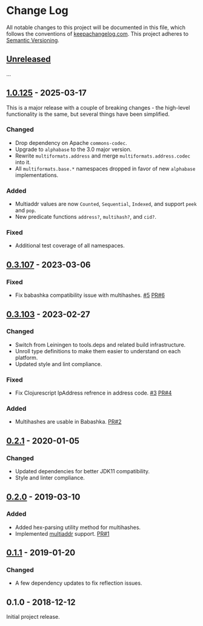 Change Log
==========

All notable changes to this project will be documented in this file, which
follows the conventions of [keepachangelog.com](http://keepachangelog.com/).
This project adheres to [Semantic Versioning](http://semver.org/).


## [Unreleased]

...


## [1.0.125] - 2025-03-17

This is a major release with a couple of breaking changes - the high-level
functionality is the same, but several things have been simplified.

### Changed
- Drop dependency on Apache `commons-codec`.
- Upgrade to `alphabase` to the 3.0 major version.
- Rewrite `multiformats.address` and merge `multiformats.address.codec` into it.
- All `multiformats.base.*` namespaces dropped in favor of new `alphabase` implementations.

### Added
- Multiaddr values are now `Counted`, `Sequential`, `Indexed`, and support `peek` and `pop`.
- New predicate functions `address?`, `multihash?`, and `cid?`.

### Fixed
- Additional test coverage of all namespaces.


## [0.3.107] - 2023-03-06

### Fixed
- Fix babashka compatibility issue with multihashes.
  [#5](https://github.com/greglook/clj-multiformats/issues/5)
  [PR#6](https://github.com/greglook/clj-multiformats/pull/6)


## [0.3.103] - 2023-02-27

### Changed
- Switch from Leiningen to tools.deps and related build infrastructure.
- Unroll type definitions to make them easier to understand on each platform.
- Updated style and lint compliance.

### Fixed
- Fix Clojurescript IpAddress refrence in address code.
  [#3](https://github.com/greglook/clj-multiformats/issues/3)
  [PR#4](https://github.com/greglook/clj-multiformats/pull/4)

### Added
- Multihashes are usable in Babashka.
  [PR#2](https://github.com/greglook/clj-multiformats/pull/2)


## [0.2.1] - 2020-01-05

### Changed
- Updated dependencies for better JDK11 compatibility.
- Style and linter compliance.


## [0.2.0] - 2019-03-10

### Added
- Added hex-parsing utility method for multihashes.
- Implemented [multiaddr](https://github.com/multiformats/multiaddr) support.
  [PR#1](https://github.com/greglook/clj-multiformats/pull/1)


## [0.1.1] - 2019-01-20

### Changed
- A few dependency updates to fix reflection issues.


## 0.1.0 - 2018-12-12

Initial project release.


[Unreleased]: https://github.com/greglook/clj-multiformats/compare/1.0.125...HEAD
[1.0.125]: https://github.com/greglook/clj-multiformats/compare/0.3.107...1.0.125
[0.3.107]: https://github.com/greglook/clj-multiformats/compare/0.3.103...0.3.107
[0.3.103]: https://github.com/greglook/clj-multiformats/compare/0.2.1...0.3.103
[0.2.1]: https://github.com/greglook/clj-multiformats/compare/0.2.0...0.2.1
[0.2.0]: https://github.com/greglook/clj-multiformats/compare/0.1.1...0.2.0
[0.1.1]: https://github.com/greglook/clj-multiformats/compare/0.1.0...0.1.1
